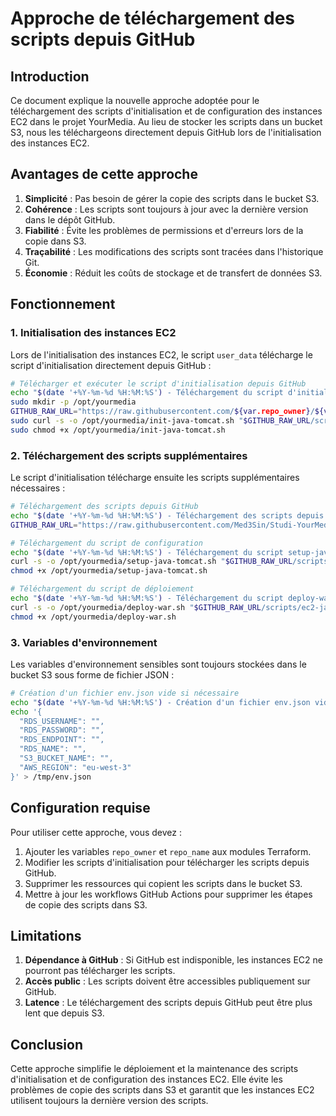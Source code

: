 # Approche de téléchargement des scripts depuis GitHub

## Introduction

Ce document explique la nouvelle approche adoptée pour le téléchargement des scripts d'initialisation et de configuration des instances EC2 dans le projet YourMedia. Au lieu de stocker les scripts dans un bucket S3, nous les téléchargeons directement depuis GitHub lors de l'initialisation des instances EC2.

## Avantages de cette approche

1. **Simplicité** : Pas besoin de gérer la copie des scripts dans le bucket S3.
2. **Cohérence** : Les scripts sont toujours à jour avec la dernière version dans le dépôt GitHub.
3. **Fiabilité** : Évite les problèmes de permissions et d'erreurs lors de la copie dans S3.
4. **Traçabilité** : Les modifications des scripts sont tracées dans l'historique Git.
5. **Économie** : Réduit les coûts de stockage et de transfert de données S3.

## Fonctionnement

### 1. Initialisation des instances EC2

Lors de l'initialisation des instances EC2, le script `user_data` télécharge le script d'initialisation directement depuis GitHub :

```bash
# Télécharger et exécuter le script d'initialisation depuis GitHub
echo "$(date '+%Y-%m-%d %H:%M:%S') - Téléchargement du script d'initialisation depuis GitHub"
sudo mkdir -p /opt/yourmedia
GITHUB_RAW_URL="https://raw.githubusercontent.com/${var.repo_owner}/${var.repo_name}/main"
sudo curl -s -o /opt/yourmedia/init-java-tomcat.sh "$GITHUB_RAW_URL/scripts/ec2-java-tomcat/init-java-tomcat.sh"
sudo chmod +x /opt/yourmedia/init-java-tomcat.sh
```

### 2. Téléchargement des scripts supplémentaires

Le script d'initialisation télécharge ensuite les scripts supplémentaires nécessaires :

```bash
# Téléchargement des scripts depuis GitHub
echo "$(date '+%Y-%m-%d %H:%M:%S') - Téléchargement des scripts depuis GitHub"
GITHUB_RAW_URL="https://raw.githubusercontent.com/Med3Sin/Studi-YourMedia-ECF/main"

# Téléchargement du script de configuration
echo "$(date '+%Y-%m-%d %H:%M:%S') - Téléchargement du script setup-java-tomcat.sh"
curl -s -o /opt/yourmedia/setup-java-tomcat.sh "$GITHUB_RAW_URL/scripts/ec2-java-tomcat/setup-java-tomcat.sh"
chmod +x /opt/yourmedia/setup-java-tomcat.sh

# Téléchargement du script de déploiement
echo "$(date '+%Y-%m-%d %H:%M:%S') - Téléchargement du script deploy-war.sh"
curl -s -o /opt/yourmedia/deploy-war.sh "$GITHUB_RAW_URL/scripts/ec2-java-tomcat/deploy-war.sh"
chmod +x /opt/yourmedia/deploy-war.sh
```

### 3. Variables d'environnement

Les variables d'environnement sensibles sont toujours stockées dans le bucket S3 sous forme de fichier JSON :

```bash
# Création d'un fichier env.json vide si nécessaire
echo "$(date '+%Y-%m-%d %H:%M:%S') - Création d'un fichier env.json vide"
echo '{
  "RDS_USERNAME": "",
  "RDS_PASSWORD": "",
  "RDS_ENDPOINT": "",
  "RDS_NAME": "",
  "S3_BUCKET_NAME": "",
  "AWS_REGION": "eu-west-3"
}' > /tmp/env.json
```

## Configuration requise

Pour utiliser cette approche, vous devez :

1. Ajouter les variables `repo_owner` et `repo_name` aux modules Terraform.
2. Modifier les scripts d'initialisation pour télécharger les scripts depuis GitHub.
3. Supprimer les ressources qui copient les scripts dans le bucket S3.
4. Mettre à jour les workflows GitHub Actions pour supprimer les étapes de copie des scripts dans S3.

## Limitations

1. **Dépendance à GitHub** : Si GitHub est indisponible, les instances EC2 ne pourront pas télécharger les scripts.
2. **Accès public** : Les scripts doivent être accessibles publiquement sur GitHub.
3. **Latence** : Le téléchargement des scripts depuis GitHub peut être plus lent que depuis S3.

## Conclusion

Cette approche simplifie le déploiement et la maintenance des scripts d'initialisation et de configuration des instances EC2. Elle évite les problèmes de copie des scripts dans S3 et garantit que les instances EC2 utilisent toujours la dernière version des scripts.
